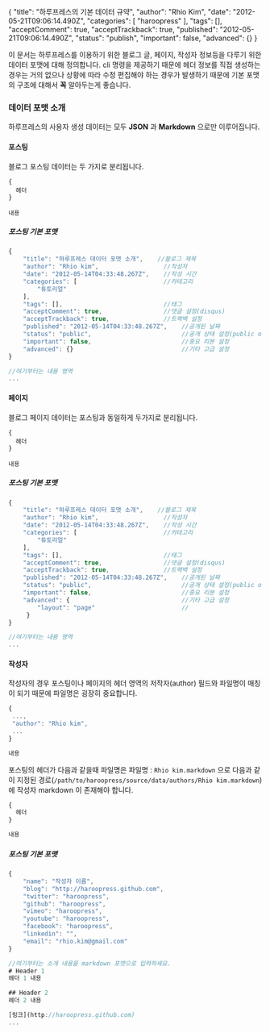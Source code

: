 {
    "title": "하루프레스의 기본 데이터 규약",
    "author": "Rhio Kim",
    "date": "2012-05-21T09:06:14.490Z",
    "categories": [
        "haroopress"
    ],
    "tags": [],
    "acceptComment": true,
    "acceptTrackback": true,
    "published": "2012-05-21T09:06:14.490Z",
    "status": "publish",
    "important": false,
    "advanced": {}
}

이 문서는 하루프레스를 이용하기 위한 블로그 글, 페이지, 작성자 정보등을 다루기 위한 데이터 포맷에 대해 정의합니다.
cli 명령을 제공하기 때문에 헤더 정보를 직접 생성하는 경우는 거의 없으나 상황에 따라 수정 편집해야 하는 경우가 발생하기 때문에
기본 포맷의 구조에 대해서 **꼭** 알아두는게 좋습니다.

### 데이터 포맷 소개
하루프레스의 사용자 생성 데이터는 모두 **JSON** 과 **Markdown** 으로만 이루어집니다.


#### 포스팅
블로그 포스팅 데이터는 두 가지로 분리됩니다.

```
{
  헤더
}

내용
```

##### 포스팅 기본 포맷
```js
{
    "title": "하루프레스 데이터 포맷 소개",    //블로그 제목
    "author": "Rhio kim",                  //작성자
    "date": "2012-05-14T04:33:48.267Z",    //작성 시간
    "categories": [                        //카테고리
        "튜토리얼" 
    ],
    "tags": [],                            //태그
    "acceptComment": true,                 //댓글 설정(disqus)
    "acceptTrackback": true,               //트랙백 설정
    "published": "2012-05-14T04:33:48.267Z",    //공개된 날짜
    "status": "public",                         //공개 상태 설정(public or draft)
    "important": false,                         //중요 리본 설정
    "advanced": {}                              //기타 고급 설정
}

//여기부터는 내용 영역
...
```


#### 페이지
블로그 페이지 데이터는 포스팅과 동일하게 두가지로 분리됩니다.

```
{
  헤더
}

내용
```

##### 포스팅 기본 포맷
```js
{
    "title": "하루프레스 데이터 포맷 소개",    //블로그 제목
    "author": "Rhio kim",                  //작성자
    "date": "2012-05-14T04:33:48.267Z",    //작성 시간
    "categories": [                        //카테고리
        "튜토리얼" 
    ],
    "tags": [],                            //태그
    "acceptComment": true,                 //댓글 설정(disqus)
    "acceptTrackback": true,               //트랙백 설정
    "published": "2012-05-14T04:33:48.267Z",    //공개된 날짜
    "status": "public",                         //공개 상태 설정(public or draft)
    "important": false,                         //중요 리본 설정
    "advanced": {                               //기타 고급 설정
        "layout": "page"                        //
     }                              
}

//여기부터는 내용 영역
...
```

#### 작성자
작성자의 경우 포스팅이나 페이지의 헤더 영역의 저작자(author) 필드와 파일명이 매칭이 되기 때문에 파일명은 굉장히 중요합니다.

```js
{
 ...,
 "author": "Rhio kim",
 ...
}

내용
```

포스팅의 헤더가 다음과 같을때 파일명은 파일명 : `Rhio kim.markdown` 으로 다음과 같이 지정된 경로(`/path/to/haroopress/source/data/authors/Rhio kim.markdown`)에 작성자 markdown 이 존재해야 합니다.

```js
{
  헤더
}

내용
```

##### 포스팅 기본 포맷
```js
{
    "name": "작성자 이름",
    "blog": "http://haroopress.github.com",
    "twitter": "haroopress",
    "github": "haroopress",
    "vimeo": "haroopress",
    "youtube": "haroopress",
    "facebook": "haroopress",
    "linkedin": "",
    "email": "rhio.kim@gmail.com"
}

//여기부터는 소개 내용을 markdown 포맷으로 입력하세요.
# Header 1
헤더 1 내용

## Header 2
헤더 2 내용

[링크](http://haroopress.github.com)
...
```